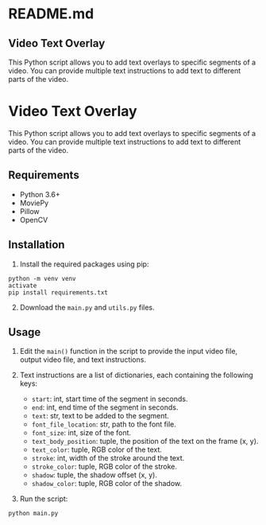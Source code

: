 # README.md

## Video Text Overlay

This Python script allows you to add text overlays to specific segments of a video. You can provide multiple text instructions to add text to different parts of the video.

# Video Text Overlay

This Python script allows you to add text overlays to specific segments of a video. You can provide multiple text instructions to add text to different parts of the video.

## Requirements

- Python 3.6+
- MoviePy
- Pillow
- OpenCV

## Installation

1. Install the required packages using pip:

```
python -m venv venv
activate
pip install requirements.txt
```


2. Download the `main.py` and `utils.py` files.

## Usage

1. Edit the `main()` function in the script to provide the input video file, output video file, and text instructions.

2. Text instructions are a list of dictionaries, each containing the following keys:
   - `start`: int, start time of the segment in seconds.
   - `end`: int, end time of the segment in seconds.
   - `text`: str, text to be added to the segment.
   - `font_file_location`: str, path to the font file.
   - `font_size`: int, size of the font.
   - `text_body_position`: tuple, the position of the text on the frame (x, y).
   - `text_color`: tuple, RGB color of the text.
   - `stroke`: int, width of the stroke around the text.
   - `stroke_color`: tuple, RGB color of the stroke.
   - `shadow`: tuple, the shadow offset (x, y).
   - `shadow_color`: tuple, RGB color of the shadow.

3. Run the script:

```bash
python main.py
```